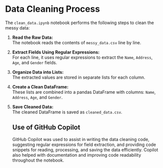 # Data Cleaning Process

The `clean_data.ipynb` notebook performs the following steps to clean the messy data:

1. **Read the Raw Data:**  
	The notebook reads the contents of `messy_data.csv` line by line.

2. **Extract Fields Using Regular Expressions:**  
	For each line, it uses regular expressions to extract the `Name`, `Address`, `Age`, and `Gender` fields.

3. **Organize Data into Lists:**  
	The extracted values are stored in separate lists for each column.

4. **Create a Clean DataFrame:**  
	These lists are combined into a pandas DataFrame with columns: `Name`, `Address`, `Age`, and `Gender`.

5. **Save Cleaned Data:**  
	The cleaned DataFrame is saved as `cleaned_data.csv`.

    ## Use of GitHub Copilot

    GitHub Copilot was used to assist in writing the data cleaning code, suggesting regular expressions for field extraction, and providing code snippets for reading, processing, and saving the data efficiently. Copilot also helped with documentation and improving code readability throughout the notebook.